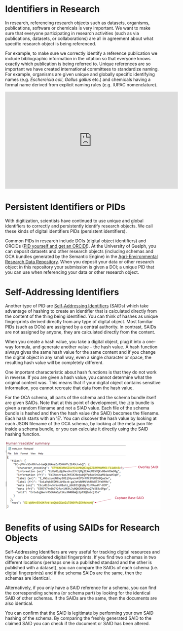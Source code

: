 # Identifiers in Research 

In research, referencing research objects such as datasets, organisms, publications, software or chemicals is very important. We want to make sure that everyone participating in research activities (such as via publications, datasets, or collaborations) are all in agreement about what specific research object is being referenced.  

For example, to make sure we correctly identify a reference publication we include bibliographic information in the citation so that everyone knows exactly which publication is being referred to. Unique references are so important we have created international committees to standardize naming. For example, organisms are given unique and globally specific identifying names (e.g. *Eschereicia coli*, *Gallus gallus* etc.) and chemicals having a formal name derived from explicit naming rules (e.g. IUPAC nomenclature). 

<iframe width="560" height="315" src="https://www.youtube.com/embed/NIqP1WQf0hY" title="YouTube video player" frameborder="0" allow="accelerometer; autoplay; clipboard-write; encrypted-media; gyroscope; picture-in-picture" allowfullscreen></iframe>

# Persistent Identifiers or PIDs 

With digitization, scientists have continued to use unique and global identifiers to correctly and persistently identify research objects. We call these kinds of digital identifiers PIDs (persistent identifiers). 

Common PIDs in research include DOIs (digital object identifiers) and ORCiDs ([PID yourself and get an ORCiD!](https://orcid.org/register)). At the University of Guelph, you can deposit datasets and other research objects (including schemas and OCA bundles generated by the Semantic Engine) in the [Agri-Environmental Research Data Repository](https://borealisdata.ca/dataverse/ugardr). When you deposit your data or other research object in this repository your submission is given a DOI; a unique PID that you can use when referencing your data or other research object. 

# Self-Addressing Identifiers 

Another type of PID are [Self-Addressing Identifiers](https://github.com/WebOfTrust/ietf-said) (SAIDs) which take advantage of hashing to create an identifier that is calculated directly from the content of the thing being identified. You can think of hashes as unique fingerprints derived directly from any type of digital object. Most familiar PIDs (such as DOIs) are assigned by a central authority. In contrast, SAIDs are not assigned by anyone, they are calculated directly from the content.

When you create a hash value, you take a digital object, plug it into a one-way formula, and generate another value – the hash value. A hash function always gives the same hash value for the same content and if you change the digital object in any small way, even a single character or space, the resulting hash value will be completely different.  

One important characteristic about hash functions is that they do not work in reverse. If you are given a hash value, you cannot determine what the original content was. This means that if your digital object contains sensitive information, you cannot recreate that data from the hash value. 

For the OCA schema, all parts of the schema and the schema bundle itself are given SAIDs. Note that at this point of development, the .zip bundle is given a random filename and not a SIAD value. Each file of the schema bundle is hashed and then the hash value (the SAID) becomes the filename. Each hash starts with an 'E'. You can discover the hash value by looking at each JSON filename of the OCA schema, by looking at the meta.json file inside a schema bundle, or you can calculate it directly using the SAID hashing function. 

![OCA schema JSON bundle showing hashes for overlays and bundle](/pictures/chicken_OCA_meta_hashes_highlighted.PNG)

# Benefits of using SAIDs for Research Objects 

Self-Addressing Identifiers are very useful for tracking digital resources and they can be considered digital fingerprints. If you find two schemas in two different locations (perhaps one is a published standard and the other is published with a dataset), you can compare the SAIDs of each schema (i.e. digital fingerprints) and if the schema SAIDs are the same, then the schemas are identical. 

Alternatively, if you only have a SAID reference for a schema, you can find the corresponding schema (or schema part) by looking for the identical SAID of other schemas. If the SAIDs are the same, then the documents are also identical.  

You can confirm that the SAID is legitimate by performing your own SAID hashing of the schema. By comparing the freshly generated SAID to the claimed SAID you can check if the document or SAID has been altered.
